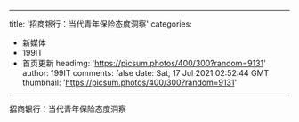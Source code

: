 
---
title: '招商银行：当代青年保险态度洞察'
categories: 
 - 新媒体
 - 199IT
 - 首页更新
headimg: 'https://picsum.photos/400/300?random=9131'
author: 199IT
comments: false
date: Sat, 17 Jul 2021 02:52:44 GMT
thumbnail: 'https://picsum.photos/400/300?random=9131'
---

<div>   
招商银行：当代青年保险态度洞察  
</div>
            